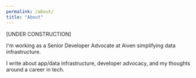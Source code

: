 ```yaml
---
permalink: /about/
title: "About"
---
```


[UNDER CONSTRUCTION]

I'm working as a Senior Developer Advocate at Aiven simplifying data infrastructure.

I write about app/data infrastructure, developer advocacy, and my thoughts around a career in tech.
